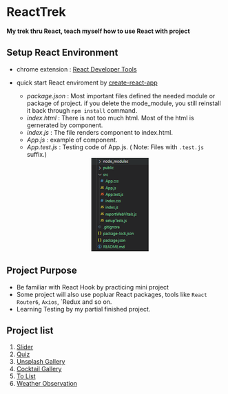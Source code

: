 # ReactTrek
**My trek thru React, teach myself how to use React with project**

## Setup React Environment
- chrome extension : [React Developer Tools](https://chrome.google.com/webstore/detail/react-developer-tools/fmkadmapgofadopljbjfkapdkoienihi)
- quick start React enviroment by [create-react-app](https://github.com/facebook/create-react-app)
  - *package.json* : Most important files defined the needed module or package of project. if you delete the mode_module, you still reinstall it back through `npm install` command.
  - *index.html* : There is not too much html. Most of the html is gernerated by component. 
  - *index.js* : The file renders component to index.html. <br/>
  - *App.js* : example of component. 
  - *App.test.js* : Testing code of App.js. ( Note: Files with `.test.js` suffix.)
  
  <div align="center">
    <img src="./image/create-react-app-init.png" >
  </div>

## Project Purpose
- Be familiar with React Hook by practicing mini project
- Some project will also use popluar React packages, tools like `React Router6`, `Axios`, `Redux and so on.
- Learning Testing by my partial finished project.

## Project list
1. [Slider][1]
2. [Quiz][2]
3. [Unsplash Gallery][3]
4. [Cocktail Gallery][4]
5. [To List][5]
6. [Weather Observation][6]

[1]: https://github.com/jasonLuFa/ReactTrek/tree/main/01-slider
[2]: https://github.com/jasonLuFa/ReactTrek/tree/main/02-quiz
[3]: https://github.com/jasonLuFa/ReactTrek
[4]: https://github.com/jasonLuFa/ReactTrek
[5]: https://github.com/jasonLuFa/ReactTrek
[6]: https://github.com/jasonLuFa/ReactTrek

